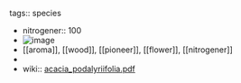 tags:: species

- nitrogener:: 100
- ![image](https://gateway.ipfs.cybernode.ai/ipfs/QmSQAeA5LB4Fcq6re92BjWtjptZ2GusPMwK6fC9kEV3P4x)
- [[aroma]], [[wood]], [[pioneer]], [[flower]], [[nitrogener]]
-
- wiki:: [acacia_podalyriifolia.pdf](https://peach-geographical-bat-397.mypinata.cloud/ipfs/QmPykcnmLpf29q6RoUoJC3v9MGhbJUswo3Ayzfo8pM6yZJ)